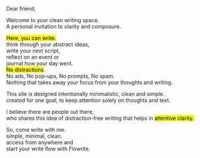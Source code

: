 <p class="lead"> Dear friend, </p>

Welcome to your clean writing space.  
A personal invitation to clarity and composure.

<mark>Here, you can write.</mark>  
think through your abstract ideas,  
write your next script,  
reflect on an event or  
journal how your day went.  
<mark>No distractions</mark>.  
No ads, No pop-ups, No prompts, No spam.  
Nothing that takes away your focus from your thoughts and writing.   

This site is designed intentionally minimalistic, clean and simple.  
created for one goal, to keep attention solely on thoughts and text.

I believe there are people out there,  
who shares this idea of distraction-free writing that helps in <mark>attentive clarity.</mark>

So, come write with me.  
simple, minimal, clean.  
access from anywhere and  
start your write flow with Flowrite.